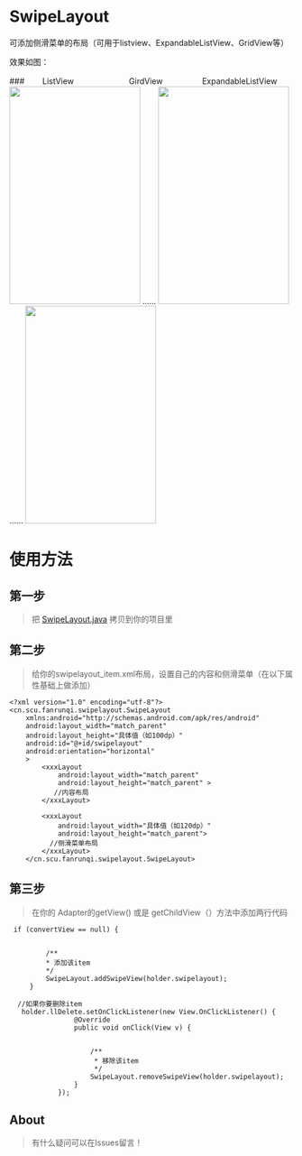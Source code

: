 # SwipeLayout

可添加侧滑菜单的布局（可用于listview、ExpandableListView、GridView等）


效果如图：

###　　 ListView　　　　　　　GirdView　　　　　ExpandableListView
<img src="http://fanrunqi.github.io/images/SwipeLayout/1.gif" width = "232" height = "386"  /> ......
<img src="http://fanrunqi.github.io/images/SwipeLayout/3.gif" width = "232" height = "386"  /> ......
<img src="http://fanrunqi.github.io/images/SwipeLayout/2.gif" width = "232" height = "386"  /> 

# 使用方法

## 第一步

> 把 [SwipeLayout.java](https://github.com/fanrunqi/SwipeLayout/blob/master/app/src/main/java/cn/scu/fanrunqi/swipelayout/SwipeLayout.java) 拷贝到你的项目里


## 第二步

> 给你的swipelayout_item.xml布局，设置自己的内容和侧滑菜单（在以下属性基础上做添加）

```
<?xml version="1.0" encoding="utf-8"?>
<cn.scu.fanrunqi.swipelayout.SwipeLayout
    xmlns:android="http://schemas.android.com/apk/res/android"
    android:layout_width="match_parent"
    android:layout_height="具体值（如100dp）"
    android:id="@+id/swipelayout"
    android:orientation="horizontal"
    >
        <xxxLayout
            android:layout_width="match_parent"
            android:layout_height="match_parent" >
           //内容布局
        </xxxLayout>

        <xxxLayout
            android:layout_width="具体值（如120dp）"
            android:layout_height="match_parent">
          //侧滑菜单布局
        </xxxLayout>
    </cn.scu.fanrunqi.swipelayout.SwipeLayout>
```

## 第三步 

> 在你的 Adapter的getView() 或是 getChildView（）方法中添加两行代码

```
 if (convertView == null) {
          
          
         /**
         * 添加该item
         */
         SwipeLayout.addSwipeView(holder.swipelayout);
     }
    
  //如果你要删除item
   holder.llDelete.setOnClickListener(new View.OnClickListener() {
                @Override
                public void onClick(View v) {
                    

                    /**
                     * 移除该item
                     */
                    SwipeLayout.removeSwipeView(holder.swipelayout);
                }
            });
```

## About

> 有什么疑问可以在Issues留言！
